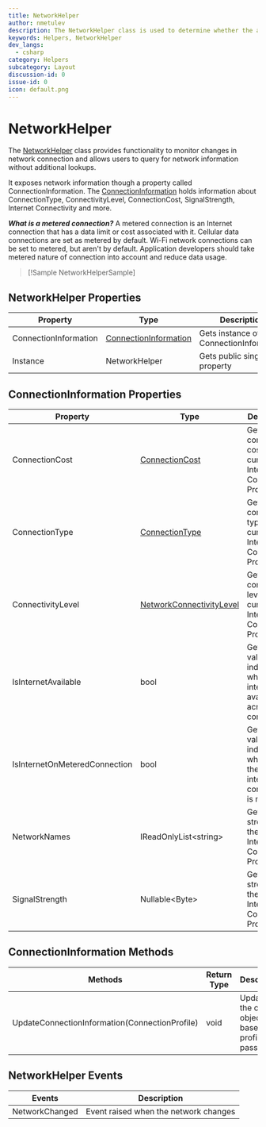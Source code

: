 ```yaml
---
title: NetworkHelper
author: nmetulev
description: The NetworkHelper class is used to determine whether the app has Internet, and if it is on a metered Internet connection.
keywords: Helpers, NetworkHelper
dev_langs:
  - csharp
category: Helpers
subcategory: Layout
discussion-id: 0
issue-id: 0
icon: default.png
---
```


# NetworkHelper

The [NetworkHelper](/dotnet/api/microsoft.toolkit.uwp.connectivity.networkhelper) class provides functionality to monitor changes in network connection and allows users to query for network information without additional lookups.

It exposes network information though a property called ConnectionInformation. The [ConnectionInformation](/dotnet/api/microsoft.toolkit.uwp.connectivity.connectioninformation) holds information about ConnectionType, ConnectivityLevel, ConnectionCost, SignalStrength, Internet Connectivity and more.

**_What is a metered connection?_**
A metered connection is an Internet connection that has a data limit or cost associated with it. Cellular data connections are set as metered by default. Wi-Fi network connections can be set to metered, but aren't by default. Application developers should take metered nature of connection into account and reduce data usage.

> [!Sample NetworkHelperSample]


## NetworkHelper Properties

| Property | Type | Description |
| -- | -- | -- |
| ConnectionInformation | [ConnectionInformation](/dotnet/api/microsoft.toolkit.uwp.connectivity.connectioninformation) | Gets instance of ConnectionInformation |
| Instance | NetworkHelper | Gets public singleton property |


## ConnectionInformation Properties

| Property | Type | Description |
| -- | -- | -- |
|        ConnectionCost         |           [ConnectionCost](/uwp/api/Windows.Networking.Connectivity.ConnectionCost)           |       Gets connection cost for the current Internet Connection Profile        |
|        ConnectionType         |       [ConnectionType](/dotnet/api/microsoft.toolkit.uwp.connectivity.connectiontype)        |       Gets connection type for the current Internet Connection Profile        |
|       ConnectivityLevel       | [NetworkConnectivityLevel](/uwp/api/Windows.Networking.Connectivity.NetworkConnectivityLevel) |      Gets connectivity level for the current Internet Connection Profile      |
|      IsInternetAvailable      |                                                          bool                                                           | Gets a value indicating whether internet is available across all connections  |
| IsInternetOnMeteredConnection |                                                          bool                                                           | Gets a value indicating whether if the current internet connection is metered |
|         NetworkNames          |                                                  IReadOnlyList\<string>                                                  |       Gets signal strength for the current Internet Connection Profile        |
|        SignalStrength         |                                                     Nullable\<Byte>                                                      |       Gets signal strength for the current Internet Connection Profile        |


## ConnectionInformation Methods

| Methods | Return Type | Description |
| -- | -- | -- |
| UpdateConnectionInformation(ConnectionProfile) | void | Updates the current object based on profile passed |


## NetworkHelper Events

| Events | Description |
| -- | -- |
| NetworkChanged | Event raised when the network changes |
